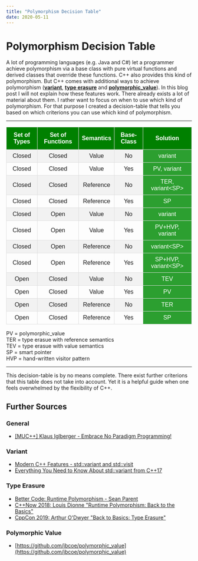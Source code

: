 ```yaml
---
title: "Polymorphism Decision Table"
date: 2020-05-11
---
```


# Polymorphism Decision Table
A lot of programming languages (e.g. Java and C#) let a programmer achieve polymorphism via a base class
with pure virtual functions and derived classes that override these functions. C++ also provides this kind of polymorphism.
But C++ comes with additional ways to achieve polymorphism (**[variant](#variant)**, **[type erasure](#type-erasure)** and **[polymorphic_value](#polymorphic-value)**).
In this blog post I will not explain how these features work. There already exists a lot of material about them.
I rather want to focus on when to use which kind of polymorphism.
For that purpose I created a decision-table that tells you based on which criterions you can use which kind of polymorphism.

---

<style>
#customers {
  font-family: "Trebuchet MS", Arial, Helvetica, sans-serif;
  border-collapse: collapse;
  width: 100%;
}

#customers td, #customers th {
  border: 1px solid #ddd;
  padding: 8px;
  text-align:center;
}

#customers tr:nth-child(even){background-color: #f2f2f2;}

#customers tr:hover {background-color: #ddd;}

#customers th {
  padding-top: 12px;
  padding-bottom: 12px;
  background-color: green;
  color: white;
}

#customers td:nth-child(5) {
  background-color: #2C9F30;
  color: white;
  
}

</style>

<table id="customers">
  <tr>
    <th>Set of Types</th>
    <th>Set of Functions</th>
    <th>Semantics</th>
    <th>Base-Class</th>
    <th>Solution</th>
  </tr>
  <tr>
    <td>Closed</td>
    <td>Closed</td>
    <td>Value</td>
    <td>No</td>
    <td>variant</td>
  </tr>
  <tr>
    <td>Closed</td>
    <td>Closed</td>
    <td>Value</td>
    <td>Yes</td>
    <td>PV, variant</td>
  </tr>
  <tr>
    <td>Closed</td>
    <td>Closed</td>
    <td>Reference</td>
    <td>No</td>
    <td>TER, variant&lt;SP&gt;</td>
  </tr>
  <tr>
    <td>Closed</td>
    <td>Closed</td>
    <td>Reference</td>
    <td>Yes</td>
    <td>SP</td>
  </tr>
  <tr>
    <td>Closed</td>
    <td>Open</td>
    <td>Value</td>
    <td>No</td>
    <td>variant</td>
  </tr>
  <tr>
    <td>Closed</td>
    <td>Open</td>
    <td>Value</td>
    <td>Yes</td>
    <td>PV+HVP, variant</td>
  </tr>
  <tr>
    <td>Closed</td>
    <td>Open</td>
    <td>Reference</td>
    <td>No</td>
    <td>variant&lt;SP&gt;</td>
  </tr>
  <tr>
    <td>Closed</td>
    <td>Open</td>
    <td>Reference</td>
    <td>Yes</td>
    <td>SP+HVP, variant&lt;SP&gt;</td>
  </tr>
  <tr>
    <td>Open</td>
    <td>Closed</td>
    <td>Value</td>
    <td>No</td>
    <td>TEV</td>
  </tr>
  <tr>
    <td>Open</td>
    <td>Closed</td>
    <td>Value</td>
    <td>Yes</td>
    <td>PV</td>
  </tr>
  <tr>
    <td>Open</td>
    <td>Closed</td>
    <td>Reference</td>
    <td>No</td>
    <td>TER</td>
  </tr>
  <tr>
    <td>Open</td>
    <td>Closed</td>
    <td>Reference</td>
    <td>Yes</td>
    <td>SP</td>
  </tr>
</table>


PV = polymorphic_value  
TER = type erasue with reference semantics  
TEV = type erasue with value semantics  
SP = smart pointer  
HVP = hand-written visitor pattern

---

This decision-table is by no means complete. There exist further criterions that this table does not take into account.
Yet it is a helpful guide when one feels overwhelmed by the flexibility of C++.


## Further Sources

### General
- [[MUC++] Klaus Iglberger - Embrace No Paradigm Programming!](https://www.youtube.com/watch?v=fwXaRH5ffJM)

### Variant
- [Modern C++ Features - std\::variant and std::visit](https://arne-mertz.de/2018/05/modern-c-features-stdvariant-and-stdvisit/)
- [Everything You Need to Know About std::variant from C++17]( https://www.bfilipek.com/2018/06/variant.html)

### Type Erasure
- [Better Code: Runtime Polymorphism - Sean Parent](https://www.youtube.com/watch?v=QGcVXgEVMJg)
- [C++Now 2018: Louis Dionne "Runtime Polymorphism: Back to the Basics"](https://www.youtube.com/watch?v=OtU51Ytfe04)
- [CppCon 2019: Arthur O'Dwyer "Back to Basics: Type Erasure"](https://www.youtube.com/watch?v=tbUCHifyT24)

### Polymorphic Value
- [https://github.com/jbcoe/polymorphic_value](https://github.com/jbcoe/polymorphic_value)

